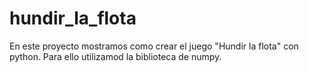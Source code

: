 # hundir_la_flota
En este proyecto mostramos como crear el juego "Hundir la flota" con python. Para ello utilizamod la biblioteca de numpy.
